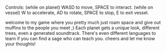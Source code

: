 Controls: 
(while on planet) WASD to move, SPACE to interact.
(while on vessel) W to accelerate, AD to rotate, SPACE to stop, E to exit vessel.

welcome to my game where you pretty much just roam space and give out muffins to the people you meet ;) Each planet gets a unique look, different trees, even a generated soundtrack. There's even different languages to learn if you can find a sage who can teach you. cheers and let me know your thoughts!